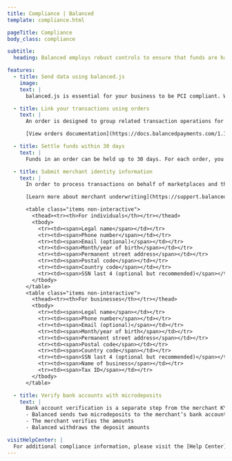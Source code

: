 ```yaml
---
title: Compliance | Balanced
template: compliance.html

pageTitle: Compliance
body_class: compliance

subtitle:
  heading: Balanced employs robust controls to ensure that funds are handled in a secure and compliant manner. Bfore integrating Balancd, please review our compliance requirements below. You&#8217ll need to implement each requirement to comply with our PCI and bank guidelines.

features:
  - title: Send data using balanced.js
    image:
    text: |
      balanced.js is essential for your business to be PCI compliant. When using balanced.js, sensitive credit card data will never touch your servers. As a result, the burden of PCI compliance shifts to Balanced, who is [PCI-DSS Level 1 Compliant](http://www.visa.com/splisting/searchGrsp.do?companyNameCriteria=Balanced).

  - title: Link your transactions using orders
    text: |
      An order is designed to group related transaction operations for a specific merchant, mapping debits to corresponding credits. Balanced must have a clear understanding of who the intended merchant is for all funds held. To facilitate proper reconciliation, each order maintains a separate balance – you can only draw from this balance to settle funds.

      [View orders documentation](https://docs.balancedpayments.com/1.1/api/orders/)

  - title: Settle funds within 30 days
    text: |
      Funds in an order can be held up to 30 days. For each order, you may only credit one merchant and the marketplace.

  - title: Submit merchant identity information
    text: |    
      In order to process transactions on behalf of marketplaces and their customers, Balanced has to comply with specific requirements before releasing funds to merchants/recipients. [Know your customer (KYC)](http://en.wikipedia.org/wiki/Know_your_customer) must be performed on every merchant before settling funds to his/her bank account. To meet this requirement, please collect the following information from merchants:

      [Learn more about merchant underwriting](https://support.balancedpayments.com/hc/en-us/articles/201836340-What-is-Merchant-underwriting-or-KYC-)

      <table class="items non-interactive">
        <thead><tr><th>For individuals</th></tr></thead>
        <tbody>
          <tr><td><span>Legal name</span></td></tr>
          <tr><td><span>Phone number</span></td></tr>
          <tr><td><span>Email (optional)</span></td></tr>
          <tr><td><span>Month/year of birth</span></td></tr>
          <tr><td><span>Permanent street address</span></td></tr>
          <tr><td><span>Postal code</span></td></tr>
          <tr><td><span>Country code</span></td></tr>
          <tr><td><span>SSN last 4 (optional but recommended)</span></td></tr>
        </tbody>
      </table>
      <table class="items non-interactive">
        <thead><tr><th>For businesses</th></tr></thead>
        <tbody>
          <tr><td><span>Legal name</span></td></tr>
          <tr><td><span>Phone number</span></td></tr>
          <tr><td><span>Email (optional)</span></td></tr>
          <tr><td><span>Month/year of birth</span></td></tr>
          <tr><td><span>Permanent street address</span></td></tr>
          <tr><td><span>Postal code</span></td></tr>
          <tr><td><span>Country code</span></td></tr>
          <tr><td><span>SSN last 4 (optional but recommended)</span></td></tr>
          <tr><td><span>Name of business</span></td></tr>
          <tr><td><span>Tax ID</span></td></tr>
        </tbody>
      </table>

  - title: Verify bank accounts with microdeposits
    text: |
      Bank account verification is a separate step from the merchant KYC verification. Balanced cannot infer bank account ownership from the Employe Identification Number (EIN). To prevent unauthorized access to an individual's bank account, Balanced will need to verify merchant ownership using a microdeposit process.
      - Balanced sends two microdeposits to the merchant’s bank account
      - The merchant verifies the amounts
      - Balanced withdraws the deposit amounts

visitHelpCenter: |
  For additional compliance information, please visit the [Help Center](https://support.balancedpayments.com/).
---
```

